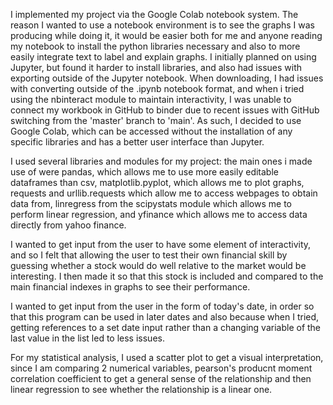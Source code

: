 I implemented my project via the Google Colab notebook system. The reason I wanted to use a notebook environment is to see the graphs I was producing while
doing it, it would be easier both for me and anyone reading my notebook to install the python libraries necessary and also to more easily integrate text to label
and explain graphs. I initially planned on using Jupyter, but found it harder to install libraries, and also had issues with exporting outside of the Jupyter
notebook. When downloading, I had issues with converting outside of the .ipynb notebook format, and when i tried using the nbinteract module to maintain
interactivity, I was unable to connect my workbook in GitHub to binder due to recent issues with GitHub switching from the 'master' branch to 'main'. As such,
I decided to use Google Colab, which can be accessed without the installation of any specific libraries and has a better user interface than Jupyter.

I used several libraries and modules for my project: the main ones i made use of were pandas, which allows me to use more easily editable dataframes than csv,
matplotlib.pyplot, which allows me to plot graphs, requests and urllib.requests which allow me to access webpages to obtain data from, linregress from the
scipystats module which allows me to perform linear regression, and yfinance which allows me to access data directly from yahoo finance.

I wanted to get input from the user to have some element of interactivity, and so I felt that allowing the user to test their own financial skill by guessing
whether a stock would do well relative to the market would be interesting. I then made it so that this stock is included and compared to the main financial
indexes in graphs to see their performance.

I wanted to get input from the user in the form of today's date, in order so that this program can be used in later dates and also because when I tried, getting
references to a set date input rather than a changing variable of the last value in the list led to less issues.

For my statistical analysis, I used a scatter plot to get a visual interpretation, since I am comparing 2 numerical variables, pearson's producnt moment
correlation coefficient to get a general sense of the relationship and then linear regression to see whether the relationship is a linear one.